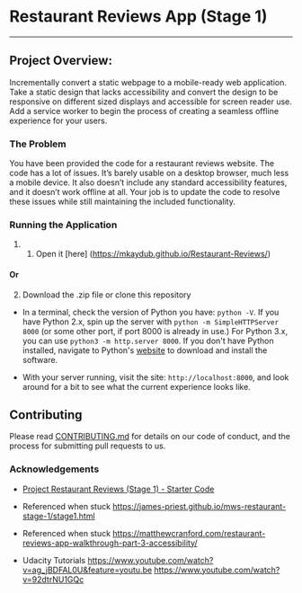 # Restaurant Reviews App (Stage 1)
---

## Project Overview:

Incrementally convert a static webpage to a mobile-ready web application. Take a static design that lacks accessibility and convert the design to be responsive on different sized displays and accessible for screen reader use. Add a service worker to begin the process of creating a seamless offline experience for your users.

### The Problem

You have been provided the code for a restaurant reviews website. The code has a lot of issues. It’s barely usable on a desktop browser, much less a mobile device. It also doesn’t include any standard accessibility features, and it doesn’t work offline at all. Your job is to update the code to resolve these issues while still maintaining the included functionality.

### Running the Application

1. 1. Open it [here] (https://mkaydub.github.io/Restaurant-Reviews/)

#### Or

2. Download the .zip file or clone this repository


* In a terminal, check the version of Python you have: `python -V`. If you have Python 2.x, spin up the server with `python -m SimpleHTTPServer 8000` (or some other port, if port 8000 is already in use.) For Python 3.x, you can use `python3 -m http.server 8000`. If you don't have Python installed, navigate to Python's [website](https://www.python.org/) to download and install the software.

* With your server running, visit the site: `http://localhost:8000`, and look around for a bit to see what the current experience looks like.

## Contributing

Please read [CONTRIBUTING.md](https://gist.github.com/PurpleBooth/b24679402957c63ec426) for details on our code of conduct, and the process for submitting pull requests to us.


### Acknowledgements
* [Project Restaurant Reviews (Stage 1) - Starter Code](https://github.com/udacity/mws-restaurant-stage-1)

* Referenced when stuck https://james-priest.github.io/mws-restaurant-stage-1/stage1.html

* Referenced when stuck https://matthewcranford.com/restaurant-reviews-app-walkthrough-part-3-accessibility/

* Udacity Tutorials https://www.youtube.com/watch?v=ag_jBDFAL0U&feature=youtu.be
https://www.youtube.com/watch?v=92dtrNU1GQc
